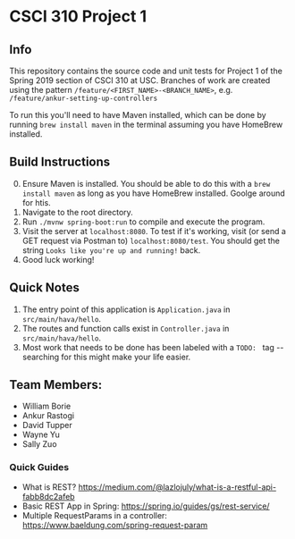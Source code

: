 # CSCI 310 Project 1

## Info

This repository contains the source code and unit tests for Project 1 of the Spring 2019 section of CSCI 310 at USC. Branches of work are created using the pattern `/feature/<FIRST_NAME>-<BRANCH_NAME>`, e.g. `/feature/ankur-setting-up-controllers`

To run this you'll need to have Maven installed, which can be done by running `brew install maven` in the terminal assuming you have HomeBrew installed.


## Build Instructions
0. Ensure Maven is installed. You should be able to do this with a `brew install maven` as long as you have HomeBrew installed. Goolge around for htis.
1. Navigate to the root directory.
2. Run `./mvnw spring-boot:run` to compile and execute the program.
3. Visit the server at `localhost:8080`. To test if it's working, visit (or send a GET request via Postman to) `localhost:8080/test`. You should get the string `Looks like you're up and running!` back.
4. Good luck working!


## Quick Notes
1. The entry point of this application is `Application.java` in `src/main/hava/hello`. 
2. The routes and function calls exist in `Controller.java` in `src/main/hava/hello`. 
3. Most work that needs to be done has been labeled with a `TODO: ` tag -- searching for this might make your life easier.


## Team Members:
- William Borie
- Ankur Rastogi
- David Tupper
- Wayne Yu
- Sally Zuo

### Quick Guides
- What is REST? https://medium.com/@lazlojuly/what-is-a-restful-api-fabb8dc2afeb
- Basic REST App in Spring: https://spring.io/guides/gs/rest-service/
- Multiple RequestParams in a controller: https://www.baeldung.com/spring-request-param